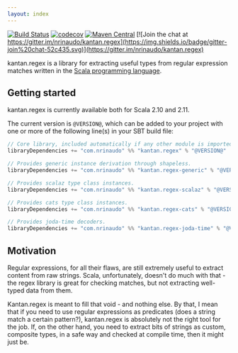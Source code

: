 ```yaml
---
layout: index
---
```


[![Build Status](https://travis-ci.org/nrinaudo/kantan.regex.svg?branch=master)](https://travis-ci.org/nrinaudo/kantan.regex)
[![codecov](https://codecov.io/gh/nrinaudo/kantan.regex/branch/master/graph/badge.svg)](https://codecov.io/gh/nrinaudo/kantan.regex)
[![Maven Central](https://maven-badges.herokuapp.com/maven-central/com.nrinaudo/kantan.regex_2.11/badge.svg)](https://maven-badges.herokuapp.com/maven-central/com.nrinaudo/kantan.regex_2.11)
[![Join the chat at https://gitter.im/nrinaudo/kantan.regex](https://img.shields.io/badge/gitter-join%20chat-52c435.svg)](https://gitter.im/nrinaudo/kantan.regex)

kantan.regex is a library for extracting useful types from regular expression matches written in the
[Scala programming language](http://www.scala-lang.org).

## Getting started

kantan.regex is currently available both for Scala 2.10 and 2.11.

The current version is `@VERSION@`, which can be added to your project with one or more of the following line(s)
in your SBT build file:

```scala
// Core library, included automatically if any other module is imported.
libraryDependencies += "com.nrinaudo" %% "kantan.regex" % "@VERSION@"

// Provides generic instance derivation through shapeless.
libraryDependencies += "com.nrinaudo" %% "kantan.regex-generic" % "@VERSION@"

// Provides scalaz type class instances.
libraryDependencies += "com.nrinaudo" %% "kantan.regex-scalaz" % "@VERSION@"

// Provides cats type class instances.
libraryDependencies += "com.nrinaudo" %% "kantan.regex-cats" % "@VERSION@"

// Provides joda-time decoders.
libraryDependencies += "com.nrinaudo" %% "kantan.regex-joda-time" % "@VERSION@"
```

## Motivation

Regular expressions, for all their flaws, are still extremely useful to extract content from raw strings. Scala,
unfortunately, doesn't do much with that - the regex library is great for checking matches, but not extracting
well-typed data from them.

Kantan.regex is meant to fill that void - and nothing else. By that, I mean that if you need to use regular expressions
as predicates (does a string match a certain pattern?), kantan.regex is absolutely not the right tool for the job. If,
on the other hand, you need to extract bits of strings as custom, composite types, in a safe way and checked at compile
time, then it might just be.